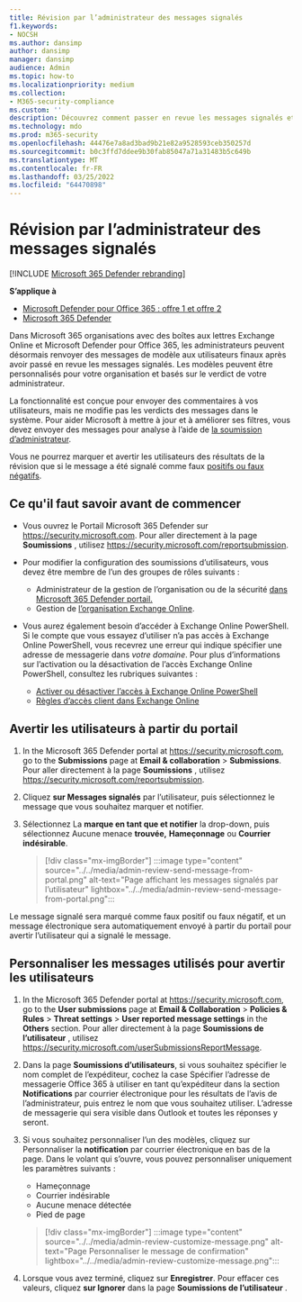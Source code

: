```yaml
---
title: Révision par l’administrateur des messages signalés
f1.keywords:
- NOCSH
ms.author: dansimp
author: dansimp
manager: dansimp
audience: Admin
ms.topic: how-to
ms.localizationpriority: medium
ms.collection:
- M365-security-compliance
ms.custom: ''
description: Découvrez comment passer en revue les messages signalés et comment envoyer des commentaires à vos utilisateurs.
ms.technology: mdo
ms.prod: m365-security
ms.openlocfilehash: 44476e7a8ad3bad9b21e82a9528593ceb350257d
ms.sourcegitcommit: b0c3ffd7ddee9b30fab85047a71a31483b5c649b
ms.translationtype: MT
ms.contentlocale: fr-FR
ms.lasthandoff: 03/25/2022
ms.locfileid: "64470898"
---
```

# <a name="admin-review-for-reported-messages"></a>Révision par l’administrateur des messages signalés

[!INCLUDE [Microsoft 365 Defender rebranding](../includes/microsoft-defender-for-office.md)]

**S’applique à**
- [Microsoft Defender pour Office 365 : offre 1 et offre 2](defender-for-office-365.md)
- [Microsoft 365 Defender](../defender/microsoft-365-defender.md)

Dans Microsoft 365 organisations avec des boîtes aux lettres Exchange Online et Microsoft Defender pour Office 365, les administrateurs peuvent désormais renvoyer des messages de modèle aux utilisateurs finaux après avoir passé en revue les messages signalés. Les modèles peuvent être personnalisés pour votre organisation et basés sur le verdict de votre administrateur.

La fonctionnalité est conçue pour envoyer des commentaires à vos utilisateurs, mais ne modifie pas les verdicts des messages dans le système. Pour aider Microsoft à mettre à jour et à améliorer ses filtres, vous devez envoyer des messages pour analyse à l’aide de [la soumission d’administrateur](admin-submission.md).

Vous ne pourrez marquer et avertir les utilisateurs des résultats de la révision que si le message a été signalé comme faux [positifs ou faux négatifs](report-false-positives-and-false-negatives.md).

## <a name="what-do-you-need-to-know-before-you-begin"></a>Ce qu'il faut savoir avant de commencer

- Vous ouvrez le Portail Microsoft 365 Defender sur <https://security.microsoft.com>. Pour aller directement à la page **Soumissions** , utilisez <https://security.microsoft.com/reportsubmission>.

- Pour modifier la configuration des soumissions d’utilisateurs, vous devez être membre de l’un des groupes de rôles suivants :
  - Administrateur de la gestion de l’organisation ou de la sécurité [dans Microsoft 365 Defender portail.](permissions-microsoft-365-security-center.md)
  - Gestion de [l’organisation Exchange Online](/Exchange/permissions-exo/permissions-exo#role-groups).

- Vous aurez également besoin d’accéder à Exchange Online PowerShell. Si le compte que vous essayez d’utiliser n’a pas accès à Exchange Online PowerShell, vous recevrez une erreur qui indique spécifier une adresse de messagerie dans *votre domaine*. Pour plus d’informations sur l’activation ou la désactivation de l’accès Exchange Online PowerShell, consultez les rubriques suivantes :
  - [Activer ou désactiver l’accès à Exchange Online PowerShell](/powershell/exchange/disable-access-to-exchange-online-powershell)
  - [Règles d’accès client dans Exchange Online](/exchange/clients-and-mobile-in-exchange-online/client-access-rules/client-access-rules)

## <a name="notify-users-from-within-the-portal"></a>Avertir les utilisateurs à partir du portail

1. In the Microsoft 365 Defender portal at <https://security.microsoft.com>, go to the **Submissions** page at **Email & collaboration** \> **Submissions**. Pour aller directement à la page **Soumissions** , utilisez <https://security.microsoft.com/reportsubmission>.

2. Cliquez **sur Messages signalés** par l’utilisateur, puis sélectionnez le message que vous souhaitez marquer et notifier.

3. Sélectionnez La **marque en tant que et notifier** la drop-down, puis sélectionnez Aucune menace **trouvée,** **Hameçonnage** ou **Courrier indésirable**.

   > [!div class="mx-imgBorder"]
   > :::image type="content" source="../../media/admin-review-send-message-from-portal.png" alt-text="Page affichant les messages signalés par l’utilisateur" lightbox="../../media/admin-review-send-message-from-portal.png":::

Le message signalé sera marqué comme faux positif ou faux négatif, et un message électronique sera automatiquement envoyé à partir du portail pour avertir l’utilisateur qui a signalé le message.

## <a name="customize-the-messages-used-to-notify-users"></a>Personnaliser les messages utilisés pour avertir les utilisateurs

1. In the Microsoft 365 Defender portal at <https://security.microsoft.com>, go to the **User submissions** page at **Email & Collaboration** \> **Policies & Rules** \> **Threat settings** \> **User reported message settings** in the **Others** section. Pour aller directement à la page **Soumissions de l’utilisateur** , utilisez <https://security.microsoft.com/userSubmissionsReportMessage>.

2. Dans la page **Soumissions d’utilisateurs**, si vous souhaitez spécifier le nom complet de l’expéditeur, cochez la case Spécifier l’adresse de messagerie Office 365 à utiliser en tant qu’expéditeur dans la section **Notifications** par courrier électronique pour les résultats de l’avis de l’administrateur, puis entrez le nom que vous souhaitez utiliser. L’adresse de messagerie qui sera visible dans Outlook et toutes les réponses y seront.

3. Si vous souhaitez personnaliser l’un des modèles, cliquez sur Personnaliser la **notification** par courrier électronique en bas de la page. Dans le volant qui s’ouvre, vous pouvez personnaliser uniquement les paramètres suivants :

    - Hameçonnage
    - Courrier indésirable
    - Aucune menace détectée
    - Pied de page

    > [!div class="mx-imgBorder"]
    > :::image type="content" source="../../media/admin-review-customize-message.png" alt-text="Page Personnaliser le message de confirmation" lightbox="../../media/admin-review-customize-message.png":::

4. Lorsque vous avez terminé, cliquez sur **Enregistrer**. Pour effacer ces valeurs, cliquez **sur Ignorer** dans la page **Soumissions de l’utilisateur** .
